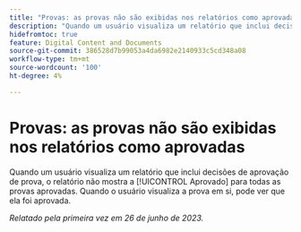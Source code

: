 ```yaml
---
title: "Provas: as provas não são exibidas nos relatórios como aprovadas"
description: "Quando um usuário visualiza um relatório que inclui decisões de aprovação de prova, o relatório não mostra a decisão Aprovado para todas as provas aprovadas. Quando o usuário visualiza a prova em si, pode ver que ela foi aprovada."
hidefromtoc: true
feature: Digital Content and Documents
source-git-commit: 386528d7b99053a4da6982e2140933c5cd348a08
workflow-type: tm+mt
source-wordcount: '100'
ht-degree: 4%

---
```



# Provas: as provas não são exibidas nos relatórios como aprovadas

Quando um usuário visualiza um relatório que inclui decisões de aprovação de prova, o relatório não mostra a [!UICONTROL Aprovado] para todas as provas aprovadas. Quando o usuário visualiza a prova em si, pode ver que ela foi aprovada.

_Relatado pela primeira vez em 26 de junho de 2023._
